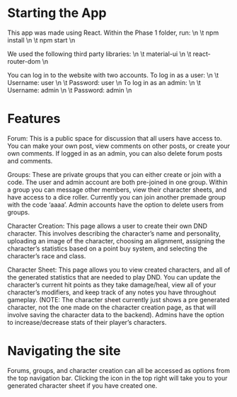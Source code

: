 # Starting the App 
This app was made using React. Within the Phase 1 folder, run: \n
	\t npm install \n
	\t npm start \n

We used the following third party libraries: \n
	\t material-ui \n
	\t react-router-dom \n

You can log in to the website with two accounts. To log in as a user: \n
	\t Username: user \n
	\t Password: user \n
To log in as an admin: \n
	\t Username: admin \n
	\t Password: admin \n

# Features

Forum: This is a public space for discussion that all users have access to. You can make your own post, view comments on other posts, or create your own comments. If logged in as an admin, you can also delete forum posts and comments. 

Groups: These are private groups that you can either create or join with a code. The user and admin account are both pre-joined in one group. Within a group you can message other members, view their character sheets, and have access to a dice roller. Currently you can join another premade group with the code ‘aaaa’. Admin accounts have the option to delete users from groups. 

Character Creation: This page allows a user to create their own DND character. This involves describing the character’s name and personality, uploading an image of the character, choosing an alignment, assigning the character’s statistics based on a point buy system, and selecting the character’s race and class. 

Character Sheet: This page allows you to view created characters, and all of the generated statistics that are needed to play DND. You can update the character’s current hit points as they take damage/heal, view all of your character’s modifiers, and keep track of any notes you have throughout gameplay.  (NOTE: The character sheet currently just shows a pre generated character, not the one made on the character creation page, as that will involve saving the character data to the backend). Admins have the option to increase/decrease stats of their player’s characters. 

# Navigating the site

Forums, groups, and character creation can all be accessed as options from the top navigation bar. Clicking the icon in the top right will take you to your generated character sheet if you have created one. 
